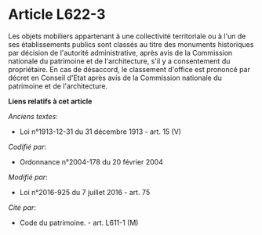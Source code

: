 # Article L622-3

Les objets mobiliers appartenant à une collectivité territoriale ou à l'un de ses établissements publics sont classés au
titre des monuments historiques par décision de l'autorité administrative, après avis de la Commission nationale du
patrimoine et de l'architecture, s'il y a consentement du propriétaire. En cas de désaccord, le classement d'office est
prononcé par décret en Conseil d'Etat après avis de la Commission nationale du patrimoine et de l'architecture.

**Liens relatifs à cet article**

_Anciens textes_:

  - Loi n°1913-12-31 du 31 décembre 1913 - art. 15 (V)

_Codifié par_:

  - Ordonnance n°2004-178 du 20 février 2004

_Modifié par_:

  - Loi n°2016-925 du 7 juillet 2016 - art. 75

_Cité par_:

  - Code du patrimoine. - art. L611-1 (M)
